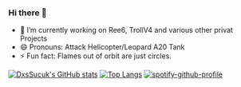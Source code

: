 ### Hi there 👋

- 🔭 I’m currently working on Ree6, TrollV4 and various other privat Projects
- 😄 Pronouns: Attack Helicopter/Leopard A20 Tank
- ⚡ Fun fact: Flames out of orbit are just circles.

[![DxsSucuk's GitHub stats](https://github-readme-stats.vercel.app/api?username=DxsSucuk&show_icons=true&theme=radical)](https://github.com/DxsSucuk/)
[![Top Langs](https://github-readme-stats.vercel.app/api/top-langs/?username=DxsSucuk&layout=compact&theme=radical)](https://github.com/DxsSucuk/)
[![spotify-github-profile](https://spotify-github-profile.vercel.app/api/view?uid=0yll7pztimqz7wkaraekuw1un&cover_image=true&theme=default)](https://spotify-github-profile.vercel.app/api/view?uid=0yll7pztimqz7wkaraekuw1un&redirect=true)
